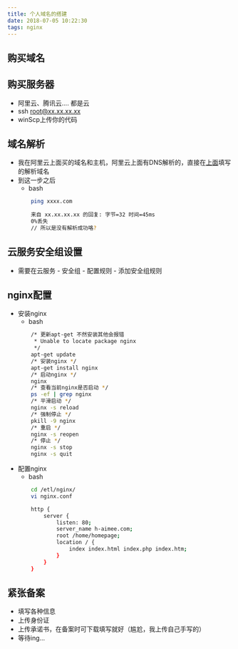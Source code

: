 ```yaml
---
title: 个人域名的搭建
date: 2018-07-05 10:22:30
tags: nginx
---
```


## 购买域名

## 购买服务器
- 阿里云、腾讯云.... 都是云
- ssh root@xx.xx.xx.xx
- winScp上传你的代码

## 域名解析
- 我在阿里云上面买的域名和主机，阿里云上面有DNS解析的，直接在[上面](https://dns.console.aliyun.com/#/dns/domainList)填写的解析域名
- 到这一步之后
    - bash
    ``` Bash
        ping xxxx.com
        
        来自 xx.xx.xx.xx 的回复: 字节=32 时间=45ms
        0%丢失
        // 所以是没有解析成功咯?
    ```

## 云服务安全组设置
- 需要在云服务 - 安全组 - 配置规则 - 添加安全组规则

## nginx配置
- 安装nginx
    - bash
    ``` Bash
        /* 更新apt-get 不然安装其他会报错
         * Unable to locate package nginx
         */
        apt-get update
        /* 安装nginx */
        apt-get install nginx
        /* 启动nginx */
        nginx
        /* 查看当前nginx是否启动 */
        ps -ef | grep nginx
        /* 平滑启动 */
        nginx -s reload
        /* 强制停止 */
        pkill -9 nginx
        /* 重启 */
        nginx -s reopen
        /* 停止 */
        nginx -s stop
        nginx -s quit
    ```
- 配置nginx
    - bash
    ``` Bash
        cd /etl/nginx/
        vi nginx.conf

        http {
            server {
                listen: 80;
                server_name h-aimee.com;
                root /home/homepage;
                location / {
                    index index.html index.php index.htm;
                }
            }
        }
    ```

## 紧张备案
- 填写各种信息
- 上传身份证
- 上传承诺书，在备案时可下载填写就好（尴尬，我上传自己手写的）
- 等待ing...